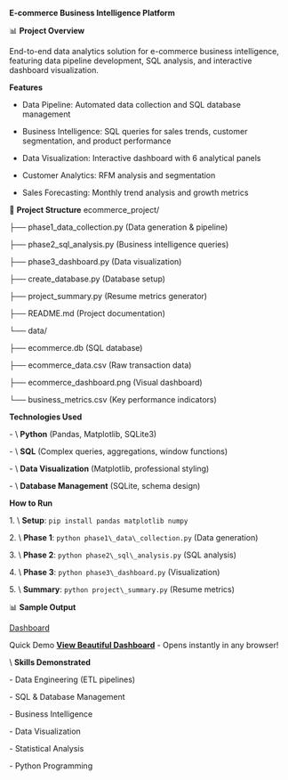 **E-commerce Business Intelligence Platform**


 📊 **Project Overview**

End-to-end data analytics solution for e-commerce business intelligence, featuring data pipeline development, SQL analysis, and interactive dashboard visualization.



  **Features**

- Data Pipeline: Automated data collection and SQL database management

- Business Intelligence: SQL queries for sales trends, customer segmentation, and product performance

- Data Visualization: Interactive dashboard with 6 analytical panels

- Customer Analytics: RFM analysis and segmentation

- Sales Forecasting: Monthly trend analysis and growth metrics



 📁 **Project Structure**
ecommerce\_project/

├── phase1\_data\_collection.py (Data generation \& pipeline)

├── phase2\_sql\_analysis.py  (Business intelligence queries)

├── phase3\_dashboard.py (Data visualization)

├── create\_database.py  (Database setup)

├── project\_summary.py  (Resume metrics generator)

├── README.md (Project documentation)

└── data/

├── ecommerce.db  (SQL database)

├── ecommerce\_data.csv  (Raw transaction data)

├── ecommerce\_dashboard.png  (Visual dashboard)

└── business\_metrics.csv  (Key performance indicators)



 **Technologies Used**

\- \ **Python** (Pandas, Matplotlib, SQLite3)

\- \ **SQL** (Complex queries, aggregations, window functions)

\- \ **Data Visualization** (Matplotlib, professional styling)

\- \ **Database Management** (SQLite, schema design)



 **How to Run**

1\. \ **Setup**: `pip install pandas matplotlib numpy`

2\. \ **Phase 1**: `python phase1\_data\_collection.py` (Data generation)

3\. \ **Phase 2**: `python phase2\_sql\_analysis.py` (SQL analysis)

4\. \ **Phase 3**: `python phase3\_dashboard.py` (Visualization)

5\. \ **Summary**: `python project\_summary.py` (Resume metrics)



 📊 **Sample Output**

 [Dashboard](data/ecommerce\_dashboard.png)

  Quick Demo
**[View Beautiful Dashboard](beautiful_dashboard.html)** - Opens instantly in any browser!

\ **Skills Demonstrated**

\- Data Engineering (ETL pipelines)

\- SQL \& Database Management

\- Business Intelligence

\- Data Visualization

\- Statistical Analysis

\- Python Programming

